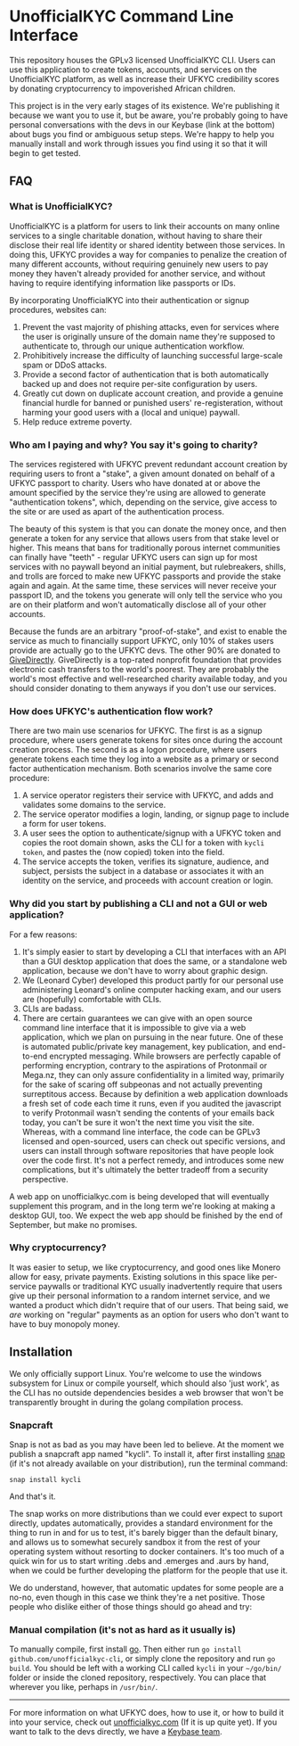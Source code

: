 # UnofficialKYC Command Line Interface

This repository houses the GPLv3 licensed UnofficialKYC CLI. Users can use this
application to create tokens, accounts, and services on the UnofficialKYC
platform, as well as increase their UFKYC credibility scores by donating
cryptocurrency to impoverished African children.

This project is in the very early stages of its existence. We're publishing it
because we want you to use it, but be aware, you're probably going to have
personal conversations with the devs in our Keybase (link at the bottom) about
bugs you find or ambiguous setup steps. We're happy to help you manually
install and work through issues you find using it so that it will begin to get
tested.

## FAQ

### What is UnofficialKYC?

UnofficialKYC is a platform for users to link their accounts on many online
services to a single charitable donation, without having to share their
disclose their real life identity or shared identity between those services. In
doing this, UFKYC provides a way for companies to penalize the creation of many
different accounts, without requiring genuinely new users to pay money they
haven't already provided for another service, and without having to require
identifying information like passports or IDs.

By incorporating UnofficialKYC into their authentication or signup procedures, websites can:

1. Prevent the vast majority of phishing attacks, even for services where the
   user is originally unsure of the domain name they're supposed to
   authenticate to, through our unique authentication workflow.
2. Prohibitively increase the difficulty of launching successful large-scale spam or DDoS attacks.
3. Provide a second factor of authentication that is both automatically backed
   up and does not require per-site configuration by users.
4. Greatly cut down on duplicate account creation, and provide a genuine financial
   hurdle for banned or punished users' re-registeration, without harming your
   good users with a (local and unique) paywall.
5. Help reduce extreme poverty.

### Who am I paying and why? You say it's going to charity?

The services registered with UFKYC prevent redundant account creation by
requiring users to front a "stake", a given amount donated on behalf of a UFKYC
passport to charity. Users who have donated at or above the amount specified by
the service they're using are allowed to generate "authentication tokens",
which, depending on the service, give access to the site or are used as apart
of the authentication process.

The beauty of this system is that you can donate the money once, and then
generate a token for any service that allows users from that stake level or
higher. This means that bans for traditionally porous internet communities can
finally have "teeth" - regular UFKYC users can sign up for most services with
no paywall beyond an initial payment, but rulebreakers, shills, and trolls are
forced to make new UFKYC passports and provide the stake again and again.  At
the same time, these services will never receive your passport ID, and the
tokens you generate will only tell the service who you are on their platform
and won't automatically disclose all of your other accounts.

Because the funds are an arbitrary "proof-of-stake", and exist to enable the
service as much to financially support UFKYC, only 10% of stakes users provide
are actually go to the UFKYC devs. The other 90% are donated to
[GiveDirectly](https://www.givedirectly.org). GiveDirectly is a top-rated
nonprofit foundation that provides electronic cash transfers to the world's
poorest. They are probably the world's most effective and well-researched
charity available today, and you should consider donating to them anyways if
you don't use our services.

### How does UFKYC's authentication flow work?

There are two main use scenarios for UFKYC. The first is as a signup procedure,
where users generate tokens for sites once during the account creation process.
The second is as a logon procedure, where users generate tokens each time they
log into a website as a primary or second factor authentication mechanism. Both
scenarios involve the same core procedure:

1. A service operator registers their service with UFKYC, and adds and validates some domains to the service.
2. The service operator modifies a login, landing, or signup page to include a form for user tokens.
3. A user sees the option to authenticate/signup with a UFKYC token and copies
   the root domain shown, asks the CLI for a token with `kycli token`, and
   pastes the (now copied) token into the field.
4. The service accepts the token, verifies its signature, audience, and
   subject, persists the subject in a database or associates it with an
   identity on the service, and proceeds with account creation or login.

### Why did you start by publishing a CLI and not a GUI or web application?

For a few reasons:
1. It's simply easier to start by developing a CLI that interfaces with an API
   than a GUI desktop application that does the same, or a standalone web
   application, because we don't have to worry about graphic design.
2. We (Leonard Cyber) developed this product partly for our personal use
   administering Leonard's online computer hacking exam, and our users are
   (hopefully) comfortable with CLIs.
3. CLIs are badass.
4. There are certain guarantees we can give with an open source command line
   interface that it is impossible to give via a web application, which we plan
   on pursuing in the near future. One of these is automated public/private key
   management, key publication, and end-to-end encrypted messaging. While
   browsers are perfectly capable of performing encryption, contrary to the
   aspirations of Protonmail or Mega.nz, they can only assure confidentiality
   in a limited way, primarily for the sake of scaring off subpeonas and not
   actually preventing surreptitous access.  Because by definition a web
   application downloads a fresh set of code each time it runs, even if you
   audited the javascript to verify Protonmail wasn't sending the contents of
   your emails back today, you can't be sure it won't the next time you visit
   the site. Whereas, with a command line interface, the code can be GPLv3
   licensed and open-sourced, users can check out specific versions, and users
   can install through software repositories that have people look over the
   code first. It's not a perfect remedy, and introduces some new
   complications, but it's ultimately the better tradeoff from a security
   perspective.

A web app on unofficialkyc.com is being developed that will eventually
supplement this program, and in the long term we're looking at making a desktop
GUI, too. We expect the web app should be finished by the end of September, but
make no promises.

### Why cryptocurrency?

It was easier to setup, we like cryptocurrency, and good ones like Monero allow
for easy, private payments. Existing solutions in this space like per-service
paywalls or traditional KYC usually inadvertently require that users give up
their personal information to a random internet service, and we wanted a
product which didn't require that of our users. That being said, we *are*
working on "regular" payments as an option for users who don't want to have to
buy monopoly money.

## Installation

We only officially support Linux. You're welcome to use the windows subsystem
for Linux or compile yourself, which should also 'just work', as the CLI has no
outside dependencies besides a web browser that won't be transparently brought
in during the golang compilation process.

### Snapcraft

Snap is not as bad as you may have been led to believe. At the moment we
publish a snapcraft app named "kycli". To install it, after first installing
[snap](https;//snapcraft.io) (if it's not already available on your
distribution), run the terminal command:

`snap install kycli`

And that's it.

The snap works on more distributions than we could ever expect to suport
directly, updates automatically, provides a standard environment for the thing
to run in and for us to test, it's barely bigger than the default binary, and
allows us to somewhat securely sandbox it from the rest of your operating
system without resorting to docker containers.  It's too much of a quick win
for us to start writing .debs and .emerges and .aurs by hand, when we could be
further developing the platform for the people that use it. 

We do understand, however, that automatic updates for some people are a no-no,
even though in this case we think they're a net positive. Those people who
dislike either of those things should go ahead and try:

### Manual compilation (it's not as hard as it usually is)

To manually compile, first install [go](https://golang.org). Then either run
`go install github.com/unofficialkyc-cli`, or simply clone the repository and
run `go build`. You should be left with a working CLI called `kycli` in your
`~/go/bin/` folder or inside the cloned repository, respectively. You can place
that wherever you like, perhaps in `/usr/bin/`.

---

For more information on what UFKYC does, how to use it, or how to build it into
your service, check out [unofficialkyc.com](https://unofficialkyc.com) (If it
is up quite yet). If you want to talk to the devs directly, we have a [Keybase
team](https://keybase.io/team/unofficialkyc).
